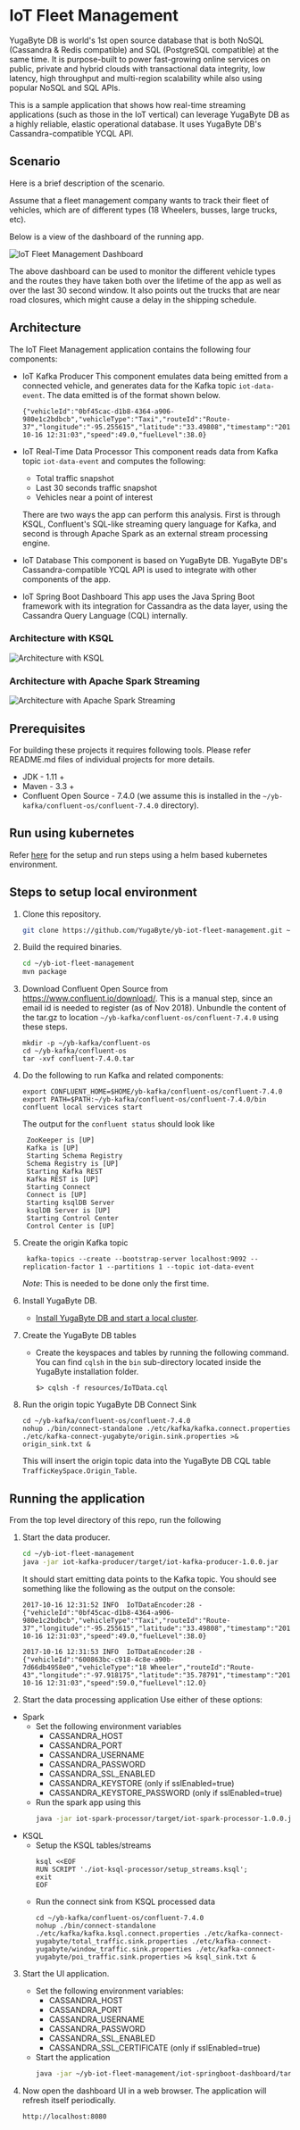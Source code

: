 # IoT Fleet Management

YugaByte DB is world's 1st open source database that is both NoSQL (Cassandra & Redis compatible) and SQL (PostgreSQL compatible) at the same time. It is purpose-built to power fast-growing online services on public, private and hybrid clouds with transactional data integrity, low latency, high throughput and multi-region scalability while also using popular NoSQL and SQL APIs.

This is a sample application that shows how real-time streaming applications (such as those in the IoT vertical) can leverage YugaByte DB as a highly reliable, elastic operational database. It uses YugaByte DB's Cassandra-compatible YCQL API.

## Scenario

Here is a brief description of the scenario.

Assume that a fleet management company wants to track their fleet of vehicles, which are of different types (18 Wheelers, busses, large trucks, etc).

Below is a view of the dashboard of the running app.

![IoT Fleet Management Dashboard](https://github.com/YugaByte/yb-iot-fleet-management/blob/master/yb-iot-fleet-management-screenshot.png)

The above dashboard can be used to monitor the different vehicle types and the routes they have taken both over the lifetime of the app as well as over the last 30 second window. It also points out the trucks that are near road closures, which might cause a delay in the shipping schedule.


## Architecture

The IoT Fleet Management application contains the following four components:

- IoT Kafka Producer
  This component emulates data being emitted from a connected vehicle, and generates data for the Kafka topic `iot-data-event`. The data emitted is of the format shown below.
  ```
  {"vehicleId":"0bf45cac-d1b8-4364-a906-980e1c2bdbcb","vehicleType":"Taxi","routeId":"Route-37","longitude":"-95.255615","latitude":"33.49808","timestamp":"2017-10-16 12:31:03","speed":49.0,"fuelLevel":38.0}
  ```

- IoT Real-Time Data Processor
  This component reads data from Kafka topic `iot-data-event` and computes the following:
  - Total traffic snapshot
  - Last 30 seconds traffic snapshot
  - Vehicles near a point of interest

  There are two ways the app can perform this analysis. First is through KSQL, Confluent's SQL-like streaming query language for Kafka, and second is through Apache Spark as an external stream processing engine.

- IoT Database
  This component is based on YugaByte DB. YugaByte DB's Cassandra-compatible YCQL API is used to integrate with other components of the app.

- IoT Spring Boot Dashboard
  This app uses the Java Spring Boot framework with its integration for Cassandra as the data layer, using the Cassandra Query Language (CQL) internally.

### Architecture with KSQL
![Architecture with KSQL](https://github.com/YugaByte/yb-iot-fleet-management/blob/master/yb-iot-fleet-mgmt-ksql-arch.png)

### Architecture with Apache Spark Streaming
![Architecture with Apache Spark Streaming](https://github.com/YugaByte/yb-iot-fleet-management/blob/master/yb-iot-fleet-mgmt-spark-arch.png)

## Prerequisites

For building these projects it requires following tools. Please refer README.md files of individual projects for more details.
- JDK - 1.11 +
- Maven - 3.3 +
- Confluent Open Source - 7.4.0 (we assume this is installed in the `~/yb-kafka/confluent-os/confluent-7.4.0` directory).

## Run using kubernetes
Refer [here](https://github.com/YugaByte/yb-iot-fleet-management/tree/master/kubernetes/helm) for the setup and run steps using a helm based kubernetes environment.

## Steps to setup local environment
1. Clone this repository.
   ```sh
   git clone https://github.com/YugaByte/yb-iot-fleet-management.git ~
   ```

2. Build the required binaries.
   ```sh
   cd ~/yb-iot-fleet-management
   mvn package
   ```

3. Download Confluent Open Source from https://www.confluent.io/download/. This is a manual step, since an email id is needed to register (as of Nov 2018).
   Unbundle the content of the tar.gz to location `~/yb-kafka/confluent-os/confluent-7.4.0` using these steps.
   ```
   mkdir -p ~/yb-kafka/confluent-os
   cd ~/yb-kafka/confluent-os
   tar -xvf confluent-7.4.0.tar
   ```

4. Do the following to run Kafka and related components:
   ```
   export CONFLUENT_HOME=$HOME/yb-kafka/confluent-os/confluent-7.4.0
   export PATH=$PATH:~/yb-kafka/confluent-os/confluent-7.4.0/bin
   confluent local services start
   ```

   The output for the `confluent status` should look like
   ```
    ZooKeeper is [UP]
    Kafka is [UP]
    Starting Schema Registry
    Schema Registry is [UP]
    Starting Kafka REST
    Kafka REST is [UP]
    Starting Connect
    Connect is [UP]
    Starting ksqlDB Server
    ksqlDB Server is [UP]
    Starting Control Center
    Control Center is [UP]
   ```
5. Create the origin Kafka topic
   ```
    kafka-topics --create --bootstrap-server localhost:9092 --replication-factor 1 --partitions 1 --topic iot-data-event
    ```
   *Note*: This is needed to be done only the first time.

6. Install YugaByte DB.
   - [Install YugaByte DB and start a local cluster](https://docs.yugabyte.com/quick-start/install/).

7. Create the YugaByte DB tables
   - Create the keyspaces and tables by running the following command. You can find `cqlsh` in the `bin` sub-directory located inside the YugaByte installation folder.
     ```
     $> cqlsh -f resources/IoTData.cql
     ```

8. Run the origin topic YugaByte DB Connect Sink
   ```
   cd ~/yb-kafka/confluent-os/confluent-7.4.0
   nohup ./bin/connect-standalone ./etc/kafka/kafka.connect.properties ./etc/kafka-connect-yugabyte/origin.sink.properties >& origin_sink.txt &
   ```
   This will insert the origin topic data into the YugaByte DB CQL table `TrafficKeySpace.Origin_Table`.

## Running the application
From the top level directory of this repo, run the following

1. Start the data producer.
   ```sh
   cd ~/yb-iot-fleet-management
   java -jar iot-kafka-producer/target/iot-kafka-producer-1.0.0.jar
   ```

   It should start emitting data points to the Kafka topic. You should see something like the following as the output on the console:
   ```
   2017-10-16 12:31:52 INFO  IoTDataEncoder:28 - {"vehicleId":"0bf45cac-d1b8-4364-a906-980e1c2bdbcb","vehicleType":"Taxi","routeId":"Route-37","longitude":"-95.255615","latitude":"33.49808","timestamp":"2017-10-16 12:31:03","speed":49.0,"fuelLevel":38.0}

   2017-10-16 12:31:53 INFO  IoTDataEncoder:28 - {"vehicleId":"600863bc-c918-4c8e-a90b-7d66db4958e0","vehicleType":"18 Wheeler","routeId":"Route-43","longitude":"-97.918175","latitude":"35.78791","timestamp":"2017-10-16 12:31:03","speed":59.0,"fuelLevel":12.0}
   ```

2. Start the data processing application
  Use either of these options:
  - Spark
    - Set the following environment variables
      - CASSANDRA_HOST
      - CASSANDRA_PORT
      - CASSANDRA_USERNAME
      - CASSANDRA_PASSWORD
      - CASSANDRA_SSL_ENABLED
      - CASSANDRA_KEYSTORE (only if sslEnabled=true)
      - CASSANDRA_KEYSTORE_PASSWORD (only if sslEnabled=true)
    - Run the spark app using this
      ```sh
      java -jar iot-spark-processor/target/iot-spark-processor-1.0.0.jar
      ```
  - KSQL
    - Setup the KSQL tables/streams
      ```
      ksql <<EOF
      RUN SCRIPT './iot-ksql-processor/setup_streams.ksql';
      exit
      EOF
      ```
    - Run the connect sink from KSQL processed data
      ```
      cd ~/yb-kafka/confluent-os/confluent-7.4.0
      nohup ./bin/connect-standalone ./etc/kafka/kafka.ksql.connect.properties ./etc/kafka-connect-yugabyte/total_traffic.sink.properties ./etc/kafka-connect-yugabyte/window_traffic.sink.properties ./etc/kafka-connect-yugabyte/poi_traffic.sink.properties >& ksql_sink.txt &
      ```

3. Start the UI application.
   - Set the following environment variables:
     - CASSANDRA_HOST
     - CASSANDRA_PORT
     - CASSANDRA_USERNAME
     - CASSANDRA_PASSWORD
     - CASSANDRA_SSL_ENABLED
     - CASSANDRA_SSL_CERTIFICATE (only if sslEnabled=true)
   - Start the application
     ```sh
     java -jar ~/yb-iot-fleet-management/iot-springboot-dashboard/target/iot-springboot-dashboard-1.0.0.jar
     ```

4. Now open the dashboard UI in a web browser. The application will refresh itself periodically.
   ```
   http://localhost:8080
   ```

